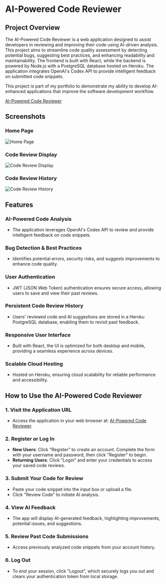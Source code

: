 # AI-Powered Code Reviewer

## Project Overview

The AI-Powered Code Reviewer is a web application designed to assist developers in reviewing and improving their code using AI-driven analysis. This project aims to streamline code quality assessment by detecting potential bugs, suggesting best practices, and enhancing readability and maintainability. The frontend is built with React, while the backend is powered by Node.js with a PostgreSQL database hosted on Heroku. The application integrates OpenAI's Codex API to provide intelligent feedback on submitted code snippets.

This project is part of my portfolio to demonstrate my ability to develop AI-enhanced applications that improve the software development workflow.

[AI-Powered Code Reviewer](https://ai-powered-code-reviewer.herokuapp.com/)

## Screenshots

### Home Page
![Home Page](https://github.com/SiyandaMaykiso/AI-Powered-Code-Reviewer/blob/main/screenshots/Home_Page_AI_Powered_Code_Reviewer.png)

### Code Review Display
![Code Review Display](https://github.com/SiyandaMaykiso/AI-Powered-Code-Reviewer/blob/main/screenshots/Code_Review_Display_AI_Powered_Code_Reviewer.png)

### Code Review History
![Code Review History](https://github.com/SiyandaMaykiso/AI-Powered-Code-Reviewer/blob/main/screenshots/Code_Review_History_AI_Powered_Code_Reviewer.png)

## Features

### AI-Powered Code Analysis

- The application leverages OpenAI's Codex API to review and provide intelligent feedback on code snippets.

### Bug Detection & Best Practices

- Identifies potential errors, security risks, and suggests improvements to enhance code quality.

### User Authentication

- JWT (JSON Web Token) authentication ensures secure access, allowing users to save and view their past reviews.

### Persistent Code Review History

- Users' reviewed code and AI suggestions are stored in a Heroku PostgreSQL database, enabling them to revisit past feedback.

### Responsive User Interface

- Built with React, the UI is optimized for both desktop and mobile, providing a seamless experience across devices.

### Scalable Cloud Hosting

- Hosted on Heroku, ensuring cloud scalability for reliable performance and accessibility.

## How to Use the AI-Powered Code Reviewer

### 1. Visit the Application URL

- Access the application in your web browser at: [AI-Powered Code Reviewer](https://ai-powered-code-reviewer.herokuapp.com/).

### 2. Register or Log In

- **New Users**: Click "Register" to create an account. Complete the form with your username and password, then click "Register" to begin.
- **Returning Users**: Click "Login" and enter your credentials to access your saved code reviews.

### 3. Submit Your Code for Review

- Paste your code snippet into the input box or upload a file.
- Click "Review Code" to initiate AI analysis.

### 4. View AI Feedback

- The app will display AI-generated feedback, highlighting improvements, potential issues, and suggestions.

### 5. Review Past Code Submissions

- Access previously analyzed code snippets from your account history.

### 6. Log Out

- To end your session, click "Logout", which securely logs you out and clears your authentication token from local storage.